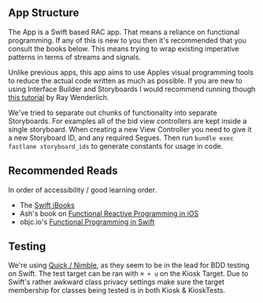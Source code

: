 ## App Structure

The App is a Swift based RAC app. That means a reliance on functional programming. If any of this is new to you then it's recommended that you consult the books below. This means trying to wrap existing imperative patterns in terms of streams and signals.

Unlike previous apps, this app aims to use Apples visual programming tools to reduce the actual code written as much as possible. If you are new to using Interface Builder and Storyboards I would recommend running though [this tutorial](http://www.raywenderlich.com/50308/storyboards-tutorial-in-ios-7-part-1) by Ray Wenderlich.

We've tried to separate out chunks of functionality into separate Storyboards. For examples all of the bid view controllers are kept inside a single storyboard. When creating a new View Controller you need to give it a new Storyboard ID, and any required Segues. Then run `bundle exec fastlane storyboard_ids` to generate constants for usage in code.

## Recommended Reads

In order of accessibility / good learning order.

- The [Swift iBooks](https://itunes.apple.com/us/book/swift-programming-language/id881256329?mt=11)
- Ash's book on [Functional Reactive Programming in iOS](https://leanpub.com/iosfrp)
- objc.io's [Functional Programming in Swift](http://www.objc.io/books/)

## Testing

We're using [Quick / Nimble](https://github.com/Quick/), as they seem to be in the lead for BDD testing on Swift. The test target can be ran with `⌘ + u` on the Kiosk Target. Due to Swift's rather awkward class privacy settings make sure the target membership for classes being tested is in both Kiosk & KioskTests.
